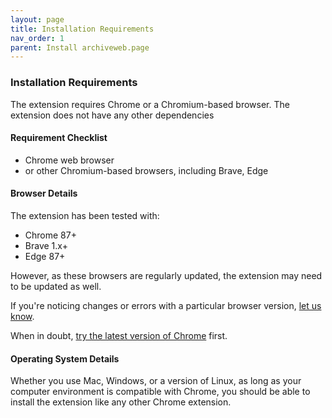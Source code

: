 ```yaml
---
layout: page
title: Installation Requirements
nav_order: 1
parent: Install archiveweb.page
---
```


### Installation Requirements

The extension requires Chrome or a Chromium-based browser. The extension does not have any other dependencies

#### <b> Requirement Checklist</b>
* Chrome web browser
* or other Chromium-based browsers, including Brave, Edge

#### <b> Browser Details </b>
The extension has been tested with:

* Chrome 87+
* Brave 1.x+
* Edge 87+

However, as these browsers are regularly updated, the extension may need to be updated as well.

If you're noticing changes or errors with a particular browser version, [let us know](../contact).<br>

When in doubt, [try the latest version of Chrome](https://www.google.com/chrome/) first.


#### <b> Operating System Details </b>
Whether you use Mac, Windows, or a version of Linux, as long as your computer environment is compatible with Chrome, you should be able to install the extension like any other Chrome extension.
